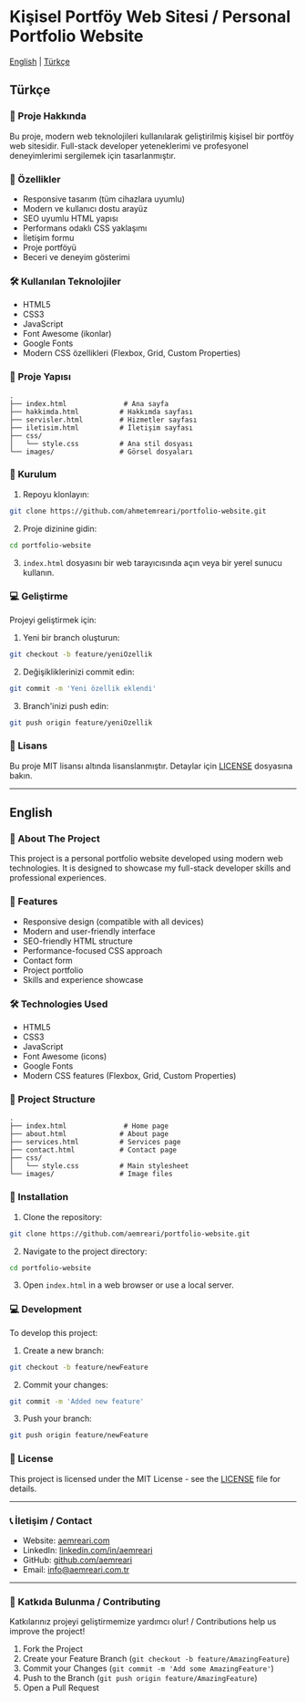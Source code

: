 # Kişisel Portföy Web Sitesi / Personal Portfolio Website

[English](#english) | [Türkçe](#türkçe)

## Türkçe

### 📝 Proje Hakkında

Bu proje, modern web teknolojileri kullanılarak geliştirilmiş kişisel bir portföy web sitesidir. Full-stack developer yeteneklerimi ve profesyonel deneyimlerimi sergilemek için tasarlanmıştır.

### 🚀 Özellikler

- Responsive tasarım (tüm cihazlara uyumlu)
- Modern ve kullanıcı dostu arayüz
- SEO uyumlu HTML yapısı
- Performans odaklı CSS yaklaşımı
- İletişim formu
- Proje portföyü
- Beceri ve deneyim gösterimi

### 🛠️ Kullanılan Teknolojiler

- HTML5
- CSS3
- JavaScript
- Font Awesome (ikonlar)
- Google Fonts
- Modern CSS özellikleri (Flexbox, Grid, Custom Properties)

### 📂 Proje Yapısı

```
.
├── index.html              # Ana sayfa
├── hakkimda.html          # Hakkımda sayfası
├── servisler.html         # Hizmetler sayfası
├── iletisim.html          # İletişim sayfası
├── css/
│   └── style.css          # Ana stil dosyası
└── images/                # Görsel dosyaları
```

### 🔧 Kurulum

1. Repoyu klonlayın:
```bash
git clone https://github.com/ahmetemreari/portfolio-website.git
```

2. Proje dizinine gidin:
```bash
cd portfolio-website
```

3. `index.html` dosyasını bir web tarayıcısında açın veya bir yerel sunucu kullanın.

### 💻 Geliştirme

Projeyi geliştirmek için:

1. Yeni bir branch oluşturun:
```bash
git checkout -b feature/yeniOzellik
```

2. Değişikliklerinizi commit edin:
```bash
git commit -m 'Yeni özellik eklendi'
```

3. Branch'inizi push edin:
```bash
git push origin feature/yeniOzellik
```

### 📝 Lisans

Bu proje MIT lisansı altında lisanslanmıştır. Detaylar için [LICENSE](LICENSE) dosyasına bakın.

---

## English

### 📝 About The Project

This project is a personal portfolio website developed using modern web technologies. It is designed to showcase my full-stack developer skills and professional experiences.

### 🚀 Features

- Responsive design (compatible with all devices)
- Modern and user-friendly interface
- SEO-friendly HTML structure
- Performance-focused CSS approach
- Contact form
- Project portfolio
- Skills and experience showcase

### 🛠️ Technologies Used

- HTML5
- CSS3
- JavaScript
- Font Awesome (icons)
- Google Fonts
- Modern CSS features (Flexbox, Grid, Custom Properties)

### 📂 Project Structure

```
.
├── index.html              # Home page
├── about.html             # About page
├── services.html          # Services page
├── contact.html           # Contact page
├── css/
│   └── style.css          # Main stylesheet
└── images/                # Image files
```

### 🔧 Installation

1. Clone the repository:
```bash
git clone https://github.com/aemreari/portfolio-website.git
```

2. Navigate to the project directory:
```bash
cd portfolio-website
```

3. Open `index.html` in a web browser or use a local server.

### 💻 Development

To develop this project:

1. Create a new branch:
```bash
git checkout -b feature/newFeature
```

2. Commit your changes:
```bash
git commit -m 'Added new feature'
```

3. Push your branch:
```bash
git push origin feature/newFeature
```

### 📝 License

This project is licensed under the MIT License - see the [LICENSE](LICENSE) file for details.

---

### 📞 İletişim / Contact

- Website: [aemreari.com](https://aemreari.com.tr)
- LinkedIn: [linkedin.com/in/aemreari](https://linkedin.com/in/aemreari)
- GitHub: [github.com/aemreari](https://github.com/ahmetemreari)
- Email: info@aemreari.com.tr

---

### 🤝 Katkıda Bulunma / Contributing

Katkılarınız projeyi geliştirmemize yardımcı olur! / Contributions help us improve the project!

1. Fork the Project
2. Create your Feature Branch (`git checkout -b feature/AmazingFeature`)
3. Commit your Changes (`git commit -m 'Add some AmazingFeature'`)
4. Push to the Branch (`git push origin feature/AmazingFeature`)
5. Open a Pull Request
